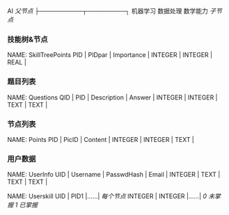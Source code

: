    AI                           *父节点*
    ├──────────┬─────────┐
机器学习     数据处理   数学能力  *子节点*

### 技能树&节点
NAME: SkillTreePoints
PID     | PIDpar  | Importance |
INTEGER | INTEGER | REAL       |

### 题目列表
NAME: Questions
QID     | PID     | Description | Answer |
INTEGER | INTEGER | TEXT        | TEXT   |

### 节点列表
NAME: Points
PID     | PicID   | Content |
INTEGER | INTEGER | TEXT    |

### 用户数据
NAME: UserInfo
UID     | Username | PasswdHash | Email |
INTEGER | TEXT     | TEXT       | TEXT  |

NAME: Userskill
UID     | PID1    |......| *每个节点*
INTEGER | INTEGER |......| *0 未掌握 1 已掌握*
